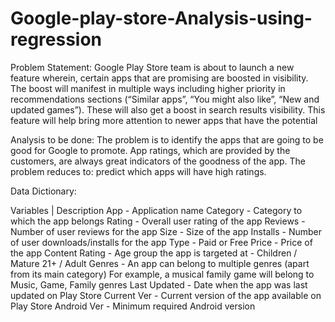 # Google-play-store-Analysis-using-regression
Problem Statement:
Google Play Store team is about to launch a new feature wherein, certain apps that are promising are boosted in visibility. The boost will manifest in multiple ways including higher priority in recommendations sections (“Similar apps”, “You might also like”, “New and updated games”). These will also get a boost in search results visibility. This feature will help bring more attention to newer apps that have the potential

Analysis to be done:
The problem is to identify the apps that are going to be good for Google to promote. App ratings, which are provided by the customers, are always great indicators of the goodness of the app. The problem reduces to: predict which apps will have high ratings.

Data Dictionary:

Variables |	Description
App	- Application name
Category	- Category to which the app belongs
Rating -	Overall user rating of the app
Reviews	- Number of user reviews for the app
Size	- Size of the app
Installs	- Number of user downloads/installs for the app
Type	- Paid or Free
Price -	Price of the app
Content Rating	- Age group the app is targeted at - Children / Mature 21+ / Adult
Genres	- An app can belong to multiple genres (apart from its main category)
For example, a musical family game will belong to Music, Game, Family genres
Last Updated	- Date when the app was last updated on Play Store
Current Ver -	Current version of the app available on Play Store
Android Ver -	Minimum required Android version
